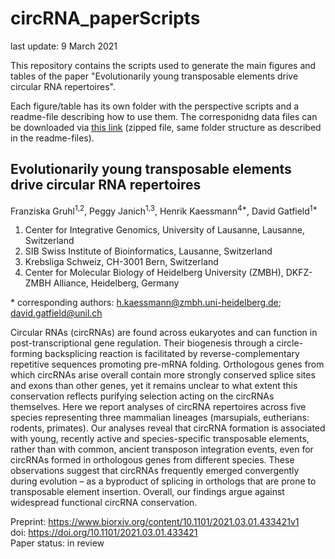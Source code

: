 # circRNA_paperScripts
last update: 9 March 2021

This repository contains the scripts used to generate the main figures and tables of the paper "Evolutionarily young transposable elements drive circular RNA repertoires".

Each figure/table has its own folder with the perspective scripts and a readme-file describing how to use them. The corresponidng data files can be downloaded via [this link](https://drive.google.com/file/d/1xa7SfcYsrrS2f926T8w4T8zyhmmCajhf/view?usp=sharing) (zipped file, same folder structure as described in the readme-files).
  

## Evolutionarily young transposable elements drive circular RNA repertoires

Franziska Gruhl<sup>1,2</sup>, Peggy Janich<sup>1,3</sup>, Henrik Kaessmann<sup>4*</sup>, David Gatfield<sup>1*</sup>
1. Center for Integrative Genomics, University of Lausanne, Lausanne, Switzerland
2. SIB Swiss Institute of Bioinformatics, Lausanne, Switzerland
3. Krebsliga Schweiz, CH-3001 Bern, Switzerland
4. Center for Molecular Biology of Heidelberg University (ZMBH), DKFZ-ZMBH Alliance, Heidelberg, Germany

\* corresponding authors: h.kaessmann@zmbh.uni-heidelberg.de; david.gatfield@unil.ch

Circular RNAs (circRNAs) are found across eukaryotes and can function in post-transcriptional gene regulation. Their biogenesis through a circle-forming backsplicing reaction is facilitated by reverse-complementary repetitive sequences promoting pre-mRNA folding. Orthologous genes from which circRNAs arise overall contain more strongly conserved splice sites and exons than other genes, yet it remains unclear to what extent this conservation reflects purifying selection acting on the circRNAs themselves. Here we report analyses of circRNA repertoires across five species representing three mammalian lineages (marsupials, eutherians: rodents, primates). Our analyses reveal that circRNA formation is associated with young, recently active and species-specific transposable elements, rather than with common, ancient transposon integration events, even for circRNAs formed in orthologous genes from different species. These observations suggest that circRNAs frequently emerged convergently during evolution – as a byproduct of splicing in orthologs that are prone to transposable element insertion. Overall, our findings argue against widespread functional circRNA conservation.

Preprint: https://www.biorxiv.org/content/10.1101/2021.03.01.433421v1 \
doi: https://doi.org/10.1101/2021.03.01.433421 \
Paper status: in review
